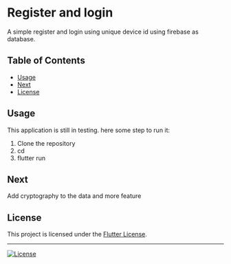 # Register and login

A simple register and login using unique device id using firebase as database.

## Table of Contents

- [Usage](#usage)
- [Next](#next)
- [License](#license)

## Usage

This application is still in testing. here some step to run it:

1. Clone the repository
2. cd
3. flutter run

## Next

Add cryptography to the data and more feature

## License

This project is licensed under the [Flutter License](LICENSE-FLUTTER).

---

[![License](https://img.shields.io/badge/License-BSD%202--Clause-orange.svg)](LICENSE-FLUTTER)